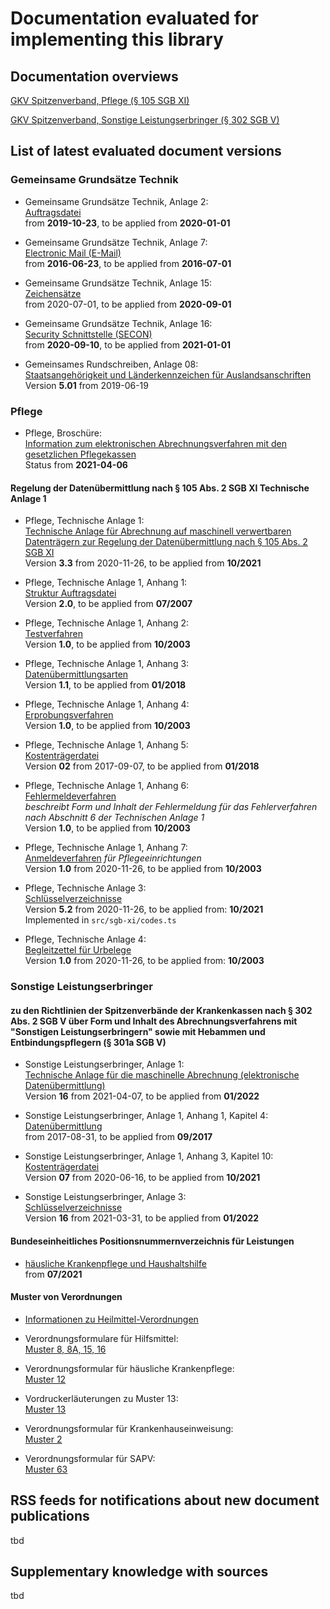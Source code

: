# Documentation evaluated for implementing this library

## Documentation overviews

[GKV Spitzenverband, Pflege (§ 105 SGB XI)](https://www.gkv-datenaustausch.de/leistungserbringer/pflege/pflege.jsp)

[GKV Spitzenverband, Sonstige Leistungserbringer (§ 302 SGB V)](https://www.gkv-datenaustausch.de/leistungserbringer/sonstige_leistungserbringer/sonstige_leistungserbringer.jsp)

## List of latest evaluated document versions

### Gemeinsame Grundsätze Technik

- Gemeinsame Grundsätze Technik, Anlage 2:  
[Auftragsdatei](https://gkv-datenaustausch.de/media/dokumente/standards_und_normen/technische_spezifikationen/Anlage_2_-_Auftragsdatei.pdf)  
from **2019-10-23**, to be applied from **2020-01-01**

- Gemeinsame Grundsätze Technik, Anlage 7:  
[Electronic Mail (E-Mail)](https://www.gkv-datenaustausch.de/media/dokumente/standards_und_normen/technische_spezifikationen/Anlage_7_-_E-Mail.pdf)  
from **2016-06-23**, to be applied from **2016-07-01**

- Gemeinsame Grundsätze Technik, Anlage 15:  
[Zeichensätze](https://www.gkv-datenaustausch.de/media/dokumente/standards_und_normen/technische_spezifikationen/Anlage_15_-_Zeichensaetze.pdf)  
from 2020-07-01, to be applied from **2020-09-01**

- Gemeinsame Grundsätze Technik, Anlage 16:  
[Security Schnittstelle (SECON)](https://gkv-datenaustausch.de/media/dokumente/standards_und_normen/technische_spezifikationen/Anlage_16.pdf)  
from **2020-09-10**, to be applied from **2021-01-01**

- Gemeinsames Rundschreiben, Anlage 08:  
[Staatsangehörigkeit und Länderkennzeichen für Auslandsanschriften](https://www.gkv-datenaustausch.de/media/dokumente/arbeitgeber/deuev/rundschreiben_anlagen/GemRS_Anlage_8_5.01.pdf)  
Version **5.01** from 2019-06-19
### Pflege

- Pflege, Broschüre:  
[Information zum elektronischen Abrechnungsverfahren mit den gesetzlichen Pflegekassen](https://www.gkv-datenaustausch.de/media/dokumente/leistungserbringer_1/pflege/20210406_Broschuere_TP6_oA.pdf)  
Status from **2021-04-06**

#### Regelung der Datenübermittlung nach § 105 Abs. 2 SGB XI Technische Anlage 1

- Pflege, Technische Anlage 1:  
[Technische Anlage für Abrechnung auf maschinell verwertbaren Datenträgern zur Regelung der Datenübermittlung nach § 105 Abs. 2 SGB XI](https://www.gkv-datenaustausch.de/media/dokumente/leistungserbringer_1/pflege/technische_anlagen_aktuell_2/TA1_3.3_20201126_oA.pdf)  
Version **3.3** from 2020-11-26, to be applied from **10/2021** 

- Pflege, Technische Anlage 1, Anhang 1:  
[Struktur Auftragsdatei](https://www.gkv-datenaustausch.de/media/dokumente/leistungserbringer_1/pflege/technische_anlagen_aktuell_2/20070125_TA1_ANH1.pdf)  
Version **2.0**, to be applied from **07/2007** 

- Pflege, Technische Anlage 1, Anhang 2:  
[Testverfahren](https://www.gkv-datenaustausch.de/media/dokumente/leistungserbringer_1/pflege/technische_anlagen_aktuell_2/20030131_TA1_ANH2.pdf)  
Version **1.0**, to be applied from **10/2003** 

- Pflege, Technische Anlage 1, Anhang 3:  
[Datenübermittlungsarten](https://www.gkv-datenaustausch.de/media/dokumente/leistungserbringer_1/pflege/technische_anlagen_aktuell_2/TA1_Anhang_3_20170907_oA.pdf)  
Version **1.1**, to be applied from **01/2018** 
 
- Pflege, Technische Anlage 1, Anhang 4:  
[Erprobungsverfahren](https://www.gkv-datenaustausch.de/media/dokumente/leistungserbringer_1/pflege/technische_anlagen_aktuell_2/20030131_TA1_ANH4.pdf)  
Version **1.0**, to be applied from **10/2003** 

- Pflege, Technische Anlage 1, Anhang 5:  
[Kostenträgerdatei](https://www.gkv-datenaustausch.de/media/dokumente/leistungserbringer_1/pflege/technische_anlagen_aktuell_2/TA1_ANH5_20170907_105_oA.pdf)  
Version **02** from 2017-09-07, to be applied from **01/2018** 

- Pflege, Technische Anlage 1, Anhang 6:  
[Fehlermeldeverfahren](https://www.gkv-datenaustausch.de/media/dokumente/leistungserbringer_1/pflege/technische_anlagen_aktuell_2/20030131_TA1_ANH6.pdf)  
*beschreibt Form und Inhalt der Fehlermeldung für das Fehlerverfahren nach Abschnitt 6 der Technischen Anlage 1*  
Version **1.0**, to be applied from **10/2003** 

- Pflege, Technische Anlage 1, Anhang 7:  
[Anmeldeverfahren](https://www.gkv-datenaustausch.de/media/dokumente/leistungserbringer_1/pflege/technische_anlagen_aktuell_2/20030131_TA1_ANH7.pdf) *für Pflegeeinrichtungen*  
Version **1.0** from 2020-11-26, to be applied from **10/2003** 

- Pflege, Technische Anlage 3:  
[Schlüsselverzeichnisse](https://www.gkv-datenaustausch.de/media/dokumente/leistungserbringer_1/pflege/technische_anlagen_aktuell_2/TA3_5.2_20201126_oA.pdf)  
Version **5.2** from 2020-11-26, to be applied from: **10/2021**  
Implemented in `src/sgb-xi/codes.ts`

- Pflege, Technische Anlage 4:  
[Begleitzettel für Urbelege](https://www.gkv-datenaustausch.de/media/dokumente/leistungserbringer_1/pflege/technische_anlagen_aktuell_2/Anlage_4_310103.pdf)  
Version **1.0** from 2020-11-26, to be applied from: **10/2003**  

### Sonstige Leistungserbringer

#### zu den Richtlinien der Spitzenverbände der Krankenkassen nach § 302 Abs. 2 SGB V über Form und Inhalt des Abrechnungsverfahrens mit "Sonstigen Leistungserbringern" sowie mit Hebammen und Entbindungspflegern (§ 301a SGB V)

- Sonstige Leistungserbringer, Anlage 1:  
[Technische Anlage für die maschinelle Abrechnung (elektronische Datenübermittlung)](https://gkv-datenaustausch.de/media/dokumente/leistungserbringer_1/sonstige_leistungserbringer/technische_anlagen_aktuell_4/Anlage_1_TP5_V16_20210407.pdf)  
Version **16** from 2021-04-07, to be applied from **01/2022** 

- Sonstige Leistungserbringer, Anlage 1, Anhang 1, Kapitel 4:  
[Datenübermittlung](https://gkv-datenaustausch.de/media/dokumente/leistungserbringer_1/sonstige_leistungserbringer/technische_anlagen_aktuell_4/Anhang_1_Anlage_1_TP5_20170831.pdf)  
from 2017-08-31, to be applied from **09/2017** 

- Sonstige Leistungserbringer, Anlage 1, Anhang 3, Kapitel 10:  
[Kostenträgerdatei](https://gkv-datenaustausch.de/media/dokumente/leistungserbringer_1/sonstige_leistungserbringer/technische_anlagen_aktuell_4/Anhang_03_Anlage_1_TP5_20200616.pdf)  
Version **07** from 2020-06-16, to be applied from **10/2021** 

- Sonstige Leistungserbringer, Anlage 3:  
[Schlüsselverzeichnisse](https://gkv-datenaustausch.de/media/dokumente/leistungserbringer_1/sonstige_leistungserbringer/technische_anlagen_aktuell_4/Anlage_3_TP5_V16_20210331.pdf)  
Version **16** from 2021-03-31, to be applied from **01/2022** 

#### Bundeseinheitliches Positionsnummernverzeichnis für Leistungen

-  [häusliche Krankenpflege und Haushaltshilfe](https://gkv-datenaustausch.de/media/dokumente/leistungserbringer_1/sonstige_leistungserbringer/positionsnummernverzeichnisse/Haeusliche-Krankenpflege_20210701.pdf)  
from **07/2021**

#### Muster von Verordnungen 

- [Informationen zu Heilmittel-Verordnungen](https://www.kbv.de/html/heilmittel.php)

- Verordnungsformulare für Hilfsmittel:  
[Muster 8, 8A, 15, 16](https://www.kbv.de/html/hilfsmittel_muster.php)

- Verordnungsformular für häusliche Krankenpflege:  
[Muster 12](https://www.kbv.de/html/28888.php)

- Vordruckerläuterungen zu Muster 13:  
[Muster 13](https://www.kbv.de/media/sp/Muster_13_Vordruckerlaeuterungen.pdf)

- Verordnungsformular für Krankenhauseinweisung:  
[Muster 2](https://www.kbv.de/html/23012.php)

- Verordnungsformular für SAPV:  
[Muster 63](https://www.palliativ-portal.de/SAPV-Formulare)

## RSS feeds for notifications about new document publications

tbd

## Supplementary knowledge with sources

tbd